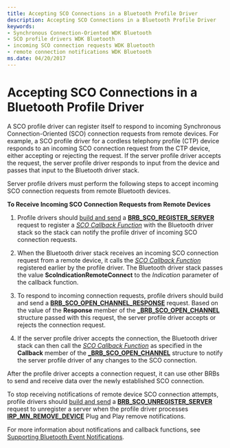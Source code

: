 ```yaml
---
title: Accepting SCO Connections in a Bluetooth Profile Driver
description: Accepting SCO Connections in a Bluetooth Profile Driver
keywords:
- Synchronous Connection-Oriented WDK Bluetooth
- SCO profile drivers WDK Bluetooth
- incoming SCO connection requests WDK Bluetooth
- remote connection notifications WDK Bluetooth
ms.date: 04/20/2017
---
```


# Accepting SCO Connections in a Bluetooth Profile Driver


A SCO profile driver can register itself to respond to incoming Synchronous Connection-Oriented (SCO) connection requests from remote devices. For example, a SCO profile driver for a cordless telephony profile (CTP) device responds to an incoming SCO connection request from the CTP device, either accepting or rejecting the request. If the server profile driver accepts the request, the server profile driver responds to input from the device and passes that input to the Bluetooth driver stack.

Server profile drivers must perform the following steps to accept incoming SCO connection requests from remote Bluetooth devices.

**To Receive Incoming SCO Connection Requests from Remote Devices**

1.  Profile drivers should [build and send](building-and-sending-a-brb.md) a [**BRB\_SCO\_REGISTER\_SERVER**](/previous-versions/ff536628(v=vs.85)) request to register a [*SCO Callback Function*](/windows-hardware/drivers/ddi/bthddi/nc-bthddi-pfnsco_indication_callback) with the Bluetooth driver stack so the stack can notify the profile driver of incoming SCO connection requests.

2.  When the Bluetooth driver stack receives an incoming SCO connection request from a remote device, it calls the [*SCO Callback Function*](/windows-hardware/drivers/ddi/bthddi/nc-bthddi-pfnsco_indication_callback) registered earlier by the profile driver. The Bluetooth driver stack passes the value **ScoIndicationRemoteConnect** to the *Indication* parameter of the callback function.

3.  To respond to incoming connection requests, profile drivers should build and send a [**BRB\_SCO\_OPEN\_CHANNEL\_RESPONSE**](/previous-versions/ff536627(v=vs.85)) request. Based on the value of the **Response** member of the [**\_BRB\_SCO\_OPEN\_CHANNEL**](/windows-hardware/drivers/ddi/bthddi/ns-bthddi-_brb_sco_open_channel) structure passed with this request, the server profile driver accepts or rejects the connection request.

4.  If the server profile driver accepts the connection, the Bluetooth driver stack can then call the [*SCO Callback Function*](/windows-hardware/drivers/ddi/bthddi/nc-bthddi-pfnsco_indication_callback) as specified in the **Callback** member of the [**\_BRB\_SCO\_OPEN\_CHANNEL**](/windows-hardware/drivers/ddi/bthddi/ns-bthddi-_brb_sco_open_channel) structure to notify the server profile driver of any changes to the SCO connection.

After the profile driver accepts a connection request, it can use other BRBs to send and receive data over the newly established SCO connection.

To stop receiving notifications of remote device SCO connection attempts, profile drivers should [build and send](building-and-sending-a-brb.md) a [**BRB\_SCO\_UNREGISTER\_SERVER**](/previous-versions/ff536630(v=vs.85)) request to unregister a server when the profile driver processes [**IRP\_MN\_REMOVE\_DEVICE**](../kernel/irp-mn-remove-device.md) Plug and Play remove notifications.

For more information about notifications and callback functions, see [Supporting Bluetooth Event Notifications](supporting-bluetooth-event-notifications.md).

 

